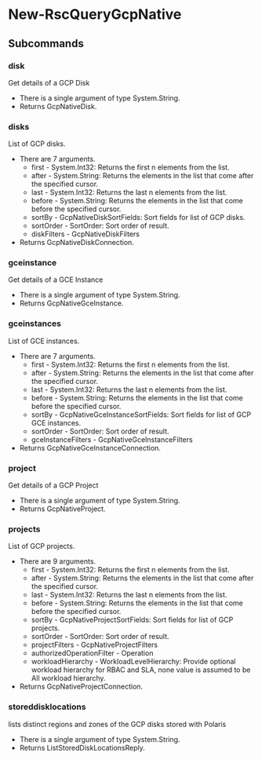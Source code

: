 # New-RscQueryGcpNative
## Subcommands
### disk
Get details of a GCP Disk

- There is a single argument of type System.String.
- Returns GcpNativeDisk.
### disks
List of GCP disks.

- There are 7 arguments.
    - first - System.Int32: Returns the first n elements from the list.
    - after - System.String: Returns the elements in the list that come after the specified cursor.
    - last - System.Int32: Returns the last n elements from the list.
    - before - System.String: Returns the elements in the list that come before the specified cursor.
    - sortBy - GcpNativeDiskSortFields: Sort fields for list of GCP disks.
    - sortOrder - SortOrder: Sort order of result.
    - diskFilters - GcpNativeDiskFilters
- Returns GcpNativeDiskConnection.
### gceinstance
Get details of a GCE Instance

- There is a single argument of type System.String.
- Returns GcpNativeGceInstance.
### gceinstances
List of GCE instances.

- There are 7 arguments.
    - first - System.Int32: Returns the first n elements from the list.
    - after - System.String: Returns the elements in the list that come after the specified cursor.
    - last - System.Int32: Returns the last n elements from the list.
    - before - System.String: Returns the elements in the list that come before the specified cursor.
    - sortBy - GcpNativeGceInstanceSortFields: Sort fields for list of GCP GCE instances.
    - sortOrder - SortOrder: Sort order of result.
    - gceInstanceFilters - GcpNativeGceInstanceFilters
- Returns GcpNativeGceInstanceConnection.
### project
Get details of a GCP Project

- There is a single argument of type System.String.
- Returns GcpNativeProject.
### projects
List of GCP projects.

- There are 9 arguments.
    - first - System.Int32: Returns the first n elements from the list.
    - after - System.String: Returns the elements in the list that come after the specified cursor.
    - last - System.Int32: Returns the last n elements from the list.
    - before - System.String: Returns the elements in the list that come before the specified cursor.
    - sortBy - GcpNativeProjectSortFields: Sort fields for list of GCP projects.
    - sortOrder - SortOrder: Sort order of result.
    - projectFilters - GcpNativeProjectFilters
    - authorizedOperationFilter - Operation
    - workloadHierarchy - WorkloadLevelHierarchy: Provide optional workload hierarchy for RBAC and SLA, none value is assumed to be All workload hierarchy.
- Returns GcpNativeProjectConnection.
### storeddisklocations
lists distinct regions and zones of the GCP disks stored with Polaris

- There is a single argument of type System.String.
- Returns ListStoredDiskLocationsReply.

